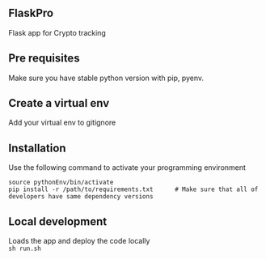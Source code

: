 ## FlaskPro
Flask app for Crypto tracking   


## Pre requisites
Make sure you have stable python version with pip, pyenv.

## Create a virtual env
Add your virtual env to gitignore
## Installation
Use the following command to activate your programming environment
```
source pythonEnv/bin/activate
pip install -r /path/to/requirements.txt      # Make sure that all of developers have same dependency versions
```

## Local development 
Loads the app and deploy the code locally  
`sh run.sh`